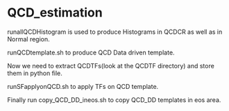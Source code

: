 # QCD_estimation
runallQCDHistogram is used to produce Histograms in QCDCR as well as in Normal region.

runQCDtemplate.sh to produce QCD Data driven template.

Now we need to extract QCDTFs(look at the QCDTF directory) and store them in python file. 

runSFapplyonQCD.sh to apply TFs on QCD template.

Finally run copy_QCD_DD_ineos.sh to copy QCD_DD templates in eos area.
